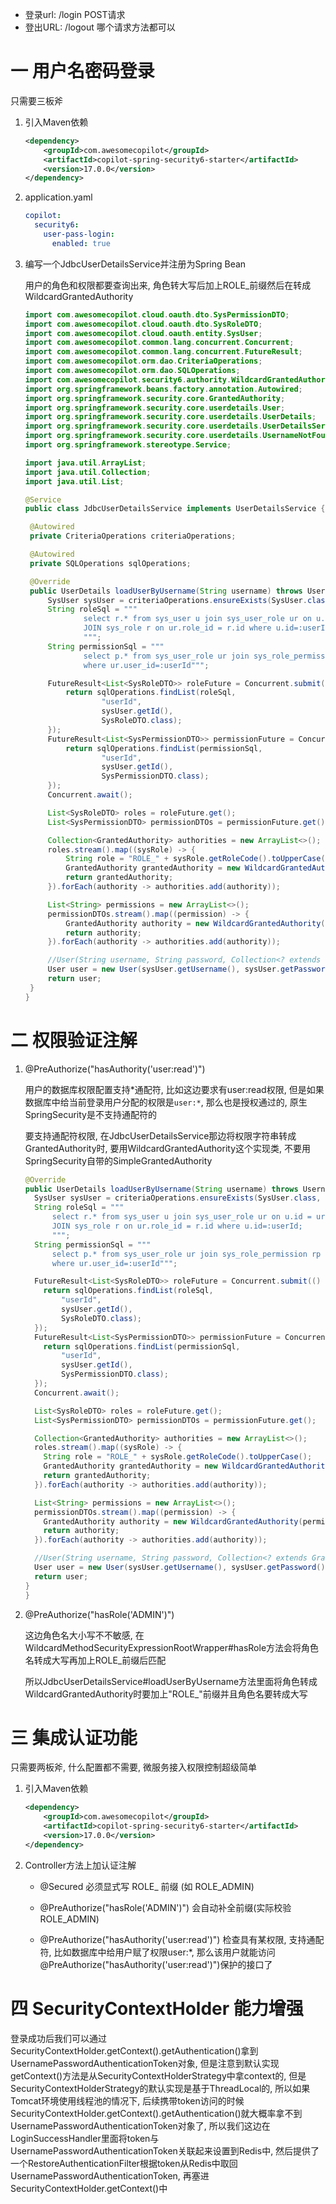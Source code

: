 * 登录url: /login POST请求
* 登出URL: /logout 哪个请求方法都可以

# 一 用户名密码登录

只需要三板斧

1. 引入Maven依赖

   ```xml
   <dependency>
       <groupId>com.awesomecopilot</groupId>
       <artifactId>copilot-spring-security6-starter</artifactId>
       <version>17.0.0</version>
   </dependency>
   ```

2. application.yaml

   ```yaml
   copilot:
     security6:
       user-pass-login:
         enabled: true
   ```

3. 编写一个JdbcUserDetailsService并注册为Spring Bean

   用户的角色和权限都要查询出来, 角色转大写后加上ROLE_前缀然后在转成WildcardGrantedAuthority

   ```java
   import com.awesomecopilot.cloud.oauth.dto.SysPermissionDTO;
   import com.awesomecopilot.cloud.oauth.dto.SysRoleDTO;
   import com.awesomecopilot.cloud.oauth.entity.SysUser;
   import com.awesomecopilot.common.lang.concurrent.Concurrent;
   import com.awesomecopilot.common.lang.concurrent.FutureResult;
   import com.awesomecopilot.orm.dao.CriteriaOperations;
   import com.awesomecopilot.orm.dao.SQLOperations;
   import com.awesomecopilot.security6.authority.WildcardGrantedAuthority;
   import org.springframework.beans.factory.annotation.Autowired;
   import org.springframework.security.core.GrantedAuthority;
   import org.springframework.security.core.userdetails.User;
   import org.springframework.security.core.userdetails.UserDetails;
   import org.springframework.security.core.userdetails.UserDetailsService;
   import org.springframework.security.core.userdetails.UsernameNotFoundException;
   import org.springframework.stereotype.Service;
   
   import java.util.ArrayList;
   import java.util.Collection;
   import java.util.List;
   
   @Service
   public class JdbcUserDetailsService implements UserDetailsService {
   
   	@Autowired
   	private CriteriaOperations criteriaOperations;
   
   	@Autowired
   	private SQLOperations sqlOperations;
   
   	@Override
   	public UserDetails loadUserByUsername(String username) throws UsernameNotFoundException {
   		SysUser sysUser = criteriaOperations.ensureExists(SysUser.class, "username", username);
   		String roleSql = """
   				select r.* from sys_user u join sys_user_role ur on u.id = ur.user_id
   				JOIN sys_role r on ur.role_id = r.id where u.id=:userId;
   				""";
   		String permissionSql = """
   				select p.* from sys_user_role ur join sys_role_permission rp on ur.role_id=rp.role_id join sys_permission p on rp.permission_id = p.id
   				where ur.user_id=:userId""";
   
   		FutureResult<List<SysRoleDTO>> roleFuture = Concurrent.submit(() -> {
   			return sqlOperations.findList(roleSql,
   					"userId",
   					sysUser.getId(),
   					SysRoleDTO.class);
   		});
   		FutureResult<List<SysPermissionDTO>> permissionFuture = Concurrent.submit(() -> {
   			return sqlOperations.findList(permissionSql,
   					"userId",
   					sysUser.getId(),
   					SysPermissionDTO.class);
   		});
   		Concurrent.await();
   
   		List<SysRoleDTO> roles = roleFuture.get();
   		List<SysPermissionDTO> permissionDTOs = permissionFuture.get();
   
   		Collection<GrantedAuthority> authorities = new ArrayList<>();
   		roles.stream().map((sysRole) -> {
   			String role = "ROLE_" + sysRole.getRoleCode().toUpperCase();
   			GrantedAuthority grantedAuthority = new WildcardGrantedAuthority(role);
   			return grantedAuthority;
   		}).forEach(authority -> authorities.add(authority));
   
   		List<String> permissions = new ArrayList<>();
   		permissionDTOs.stream().map((permission) -> {
   			GrantedAuthority authority = new WildcardGrantedAuthority(permission.getCode());
   			return authority;
   		}).forEach(authority -> authorities.add(authority));
   
   		//User(String username, String password, Collection<? extends GrantedAuthority> authorities)
   		User user = new User(sysUser.getUsername(), sysUser.getPassword(), authorities);
   		return user;
   	}
   }
   ```



# 二 权限验证注解

1. @PreAuthorize("hasAuthority('user:read')")

   用户的数据库权限配置支持*通配符, 比如这边要求有user:read权限, 但是如果数据库中给当前登录用户分配的权限是`user:*`, 那么也是授权通过的, 原生SpringSecurity是不支持通配符的

   要支持通配符权限, 在JdbcUserDetailsService那边将权限字符串转成GrantedAuthority时, 要用WildcardGrantedAuthority这个实现类, 不要用SpringSecurity自带的SimpleGrantedAuthority

   ```java
   @Override
   public UserDetails loadUserByUsername(String username) throws UsernameNotFoundException {
     SysUser sysUser = criteriaOperations.ensureExists(SysUser.class, "username", username);
     String roleSql = """
         select r.* from sys_user u join sys_user_role ur on u.id = ur.user_id
         JOIN sys_role r on ur.role_id = r.id where u.id=:userId;
         """;
     String permissionSql = """
         select p.* from sys_user_role ur join sys_role_permission rp on ur.role_id=rp.role_id join sys_permission p on rp.permission_id = p.id
         where ur.user_id=:userId""";
   
     FutureResult<List<SysRoleDTO>> roleFuture = Concurrent.submit(() -> {
       return sqlOperations.findList(roleSql,
           "userId",
           sysUser.getId(),
           SysRoleDTO.class);
     });
     FutureResult<List<SysPermissionDTO>> permissionFuture = Concurrent.submit(() -> {
       return sqlOperations.findList(permissionSql,
           "userId",
           sysUser.getId(),
           SysPermissionDTO.class);
     });
     Concurrent.await();
   
     List<SysRoleDTO> roles = roleFuture.get();
     List<SysPermissionDTO> permissionDTOs = permissionFuture.get();
   
     Collection<GrantedAuthority> authorities = new ArrayList<>();
     roles.stream().map((sysRole) -> {
       String role = "ROLE_" + sysRole.getRoleCode().toUpperCase();
       GrantedAuthority grantedAuthority = new WildcardGrantedAuthority(role);
       return grantedAuthority;
     }).forEach(authority -> authorities.add(authority));
   
     List<String> permissions = new ArrayList<>();
     permissionDTOs.stream().map((permission) -> {
       GrantedAuthority authority = new WildcardGrantedAuthority(permission.getCode());
       return authority;
     }).forEach(authority -> authorities.add(authority));
   
     //User(String username, String password, Collection<? extends GrantedAuthority> authorities)
     User user = new User(sysUser.getUsername(), sysUser.getPassword(), authorities);
     return user;
   }
   }
   ```

   

2. @PreAuthorize("hasRole('ADMIN')")

   这边角色名大小写不不敏感, 在WildcardMethodSecurityExpressionRootWrapper#hasRole方法会将角色名转成大写再加上ROLE_前缀后匹配

   所以JdbcUserDetailsService#loadUserByUsername方法里面将角色转成WildcardGrantedAuthority时要加上"ROLE_"前缀并且角色名要转成大写



# 三 集成认证功能

只需要两板斧, 什么配置都不需要, 微服务接入权限控制超级简单

1. 引入Maven依赖

   ```xml
   <dependency>
       <groupId>com.awesomecopilot</groupId>
       <artifactId>copilot-spring-security6-starter</artifactId>
       <version>17.0.0</version>
   </dependency>
   ```

2. Controller方法上加认证注解

   * @Secured 必须显式写 ROLE_ 前缀 (如 ROLE_ADMIN)

   * @PreAuthorize("hasRole('ADMIN')") 会自动补全前缀(实际校验 ROLE_ADMIN)

   * @PreAuthorize("hasAuthority('user:read')") 检查具有某权限, 支持通配符, 比如数据库中给用户赋了权限user:*, 那么该用户就能访问@PreAuthorize("hasAuthority('user:read')")保护的接口了



# 四 SecurityContextHolder 能力增强

登录成功后我们可以通过SecurityContextHolder.getContext().getAuthentication()拿到UsernamePasswordAuthenticationToken对象, 但是注意到默认实现getContext()方法是从SecurityContextHolderStrategy中拿context的, 但是SecurityContextHolderStrategy的默认实现是基于ThreadLocal的, 所以如果Tomcat环境使用线程池的情况下, 后续携带token访问的时候SecurityContextHolder.getContext().getAuthentication()就大概率拿不到UsernamePasswordAuthenticationToken对象了, 所以我们这边在LoginSuccessHandler里面将token与UsernamePasswordAuthenticationToken关联起来设置到Redis中, 然后提供了一个RestoreAuthenticationFilter根据token从Redis中取回UsernamePasswordAuthenticationToken, 再塞进SecurityContextHolder.getContext()中